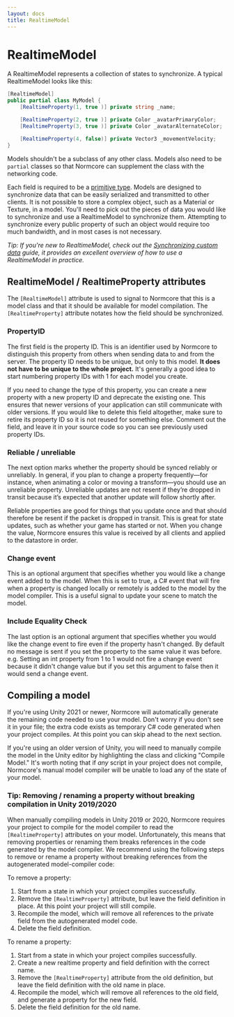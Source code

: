 ```yaml
---
layout: docs
title: RealtimeModel
---
```

# RealtimeModel

A RealtimeModel represents a collection of states to synchronize. A typical RealtimeModel looks like this:

```csharp
[RealtimeModel]
public partial class MyModel {
    [RealtimeProperty(1, true )] private string _name;

    [RealtimeProperty(2, true )] private Color _avatarPrimaryColor;
    [RealtimeProperty(3, true )] private Color _avatarAlternateColor;

    [RealtimeProperty(4, false)] private Vector3 _movementVelocity;
}
```

Models shouldn't be a subclass of any other class. Models also need to be `partial` classes so that Normcore can supplement the class with the networking code.

Each field is required to be a [primitive type](./supported-primitives.md). Models are designed to synchronize data that can be easily serialized and transmitted to other clients. It is not possible to store a complex object, such as a Material or Texture, in a model. You'll need to pick out the pieces of data you would like to synchronize and use a RealtimeModel to synchronize them. Attempting to synchronize every public property of such an object would require too much bandwidth, and in most cases is not necessary.

*Tip: If you're new to RealtimeModel, check out the [Synchronizing custom data](../realtime/synchronizing-custom-data.md) guide, it provides an excellent overview of how to use a RealtimeModel in practice.*

## RealtimeModel / RealtimeProperty attributes
The `[RealtimeModel]` attribute is used to signal to Normcore that this is a model class and that it should be available for model compilation. The `[RealtimeProperty]` attribute notates how the field should be synchronized.

### PropertyID
The first field is the property ID. This is an identifier used by Normcore to distinguish this property from others when sending data to and from the server. The property ID needs to be unique, but only to this model. **It does not have to be unique to the whole project.** It's generally a good idea to start numbering property IDs with 1 for each model you create.

If you need to change the type of this property, you can create a new property with a new property ID and deprecate the existing one. This ensures that newer versions of your application can still communicate with older versions. If you would like to delete this field altogether, make sure to retire its property ID so it is not reused for something else. Comment out the field, and leave it in your source code so you can see previously used property IDs.

### Reliable / unreliable
The next option marks whether the property should be synced reliably or unreliably. In general, if you plan to change a property frequently—for instance, when animating a color or moving a transform—you should use an unreliable property. Unreliable updates are not resent if they’re dropped in transit because it’s expected that another update will follow shortly after.

Reliable properties are good for things that you update once and that should therefore be resent if the packet is dropped in transit. This is great for state updates, such as whether your game has started or not. When you change the value, Normcore ensures this value is received by all clients and applied to the datastore in order.

### Change event
This is an optional argument that specifies whether you would like a change event added to the model. When this is set to true, a C# event that will fire when a property is changed locally or remotely is added to the model by the model compiler. This is a useful signal to update your scene to match the model.

### Include Equality Check
The last option is an optional argument that specifies whether you would like the change event to fire even if the property hasn't changed. By default no message is sent if you set the property to the same value it was before. e.g. Setting an int property from 1 to 1 would not fire a change event because it didn't change value but if you set this argument to false then it would send a change event.

## Compiling a model
If you're using Unity 2021 or newer, Normcore will automatically generate the remaining code needed to use your model. Don't worry if you don't see it in your file; the extra code exists as temporary C# code generated when your project compiles. At this point you can skip ahead to the next section.

If you're using an older version of Unity, you will need to manually compile the model in the Unity editor by highlighting the class and clicking "Compile Model." It's worth noting that if *any* script in your project does not compile, Normcore's manual model compiler will be unable to load any of the state of your model.

### Tip: Removing / renaming a property without breaking compilation in Unity 2019/2020
When manually compiling models in Unity 2019 or 2020, Normcore requires your project to compile for the model compiler to read the `[RealtimeProperty]` attributes on your model. Unfortunately, this means that removing properties or renaming them breaks references in the code generated by the model compiler. We recommend using the following steps to remove or rename a property without breaking references from the autogenerated model-compiler code:

To remove a property:

1. Start from a state in which your project compiles successfully.
2. Remove the `[RealtimeProperty]` attribute, but leave the field definition in place. At this point your project will still compile.
3. Recompile the model, which will remove all references to the private field from the autogenerated model code.
4. Delete the field definition.

To rename a property:
1. Start from a state in which your project compiles successfully.
2. Create a new realtime property and field definition with the correct name.
3. Remove the `[RealtimeProperty]` attribute from the old definition, but leave the field definition with the old name in place.
4. Recompile the model, which will remove all references to the old field, and generate a property for the new field.
5. Delete the field definition for the old name.
